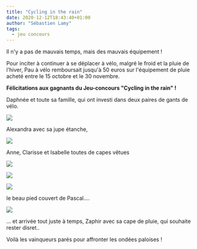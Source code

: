 ```yaml
---
title: "Cycling in the rain"
date: 2020-12-12T18:43:40+01:00
author: "Sébastien Lamy"
tags:
  - jeu concours
---
```


Il n'y a pas de mauvais temps, mais des mauvais équipement !

Pour inciter à continuer à se déplacer à vélo, malgré le froid et la pluie de
l'hiver, Pau à vélo remboursait jusqu'à 50 euros sur l'équipement de pluie acheté 
entre le 15 octobre et le 30 novembre. 

**Félicitations aux gagnants du Jeu-concours "Cycling in the rain" !**

Daphnée et toute sa famille, qui ont investi dans deux paires de gants de vélo.

![](daphnee.jpg)

Alexandra avec sa jupe étanche,

![](alexandra.jpg)

Anne, Clarisse et Isabelle toutes de capes vêtues

![](anne.jpg)

![](clarisse.jpg)

![](isabelle.jpg)

le beau pied couvert de Pascal....

![](pascal.jpg)

... et arrivée tout juste à temps, Zaphir avec sa cape de pluie, qui souhaite
rester disret..

Voilà les vainqueurs parés pour affronter les ondées paloises !
